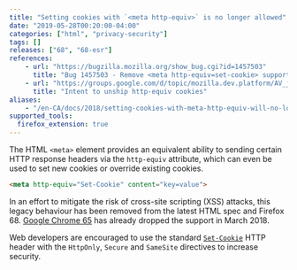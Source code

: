 ```yaml
---
title: "Setting cookies with `<meta http-equiv>` is no longer allowed"
date: "2019-05-28T00:20:00-04:00"
categories: ["html", "privacy-security"]
tags: []
releases: ["68", "68-esr"]
references:
    - url: "https://bugzilla.mozilla.org/show_bug.cgi?id=1457503"
      title: "Bug 1457503 - Remove <meta http-equiv=set-cookie> support"
    - url: "https://groups.google.com/d/topic/mozilla.dev.platform/AV_jwxqWdd0/discussion"
      title: "Intent to unship http-equiv cookies"
aliases:
    - "/en-CA/docs/2018/setting-cookies-with-meta-http-equiv-will-no-longer-be-allowed/"
supported_tools:
  firefox_extension: true
---
```

The HTML `<meta>` element provides an equivalent ability to sending certain HTTP response headers via the `http-equiv` attribute, which can even be used to set new cookies or override existing cookies.

```html
<meta http-equiv="Set-Cookie" content="key=value">
```

In an effort to mitigate the risk of cross-site scripting (XSS) attacks, this legacy behaviour has been removed from the latest HTML spec and Firefox 68. [Google Chrome 65](https://www.chromestatus.com/feature/6170540112871424) has already dropped the support in March 2018.

Web developers are encouraged to use the standard [`Set-Cookie`](https://developer.mozilla.org/docs/Web/HTTP/Headers/Set-Cookie) HTTP header with the `HttpOnly`, `Secure` and `SameSite` directives to increase security.
